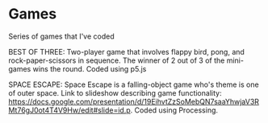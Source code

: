 # Games
Series of games that I've coded

BEST OF THREE: Two-player game that involves flappy bird, pong, and rock-paper-scissors in sequence. The winner of 2 out of 3 of the mini-games wins the round. Coded using p5.js

SPACE ESCAPE: Space Escape is a falling-object game who's theme is one of outer space. Link to slideshow describing game functionality: https://docs.google.com/presentation/d/19EihvtZzSoMebQN7saaYhwjaV3RMt76gJ0ot4T4V9Hw/edit#slide=id.p. Coded using Processing.
